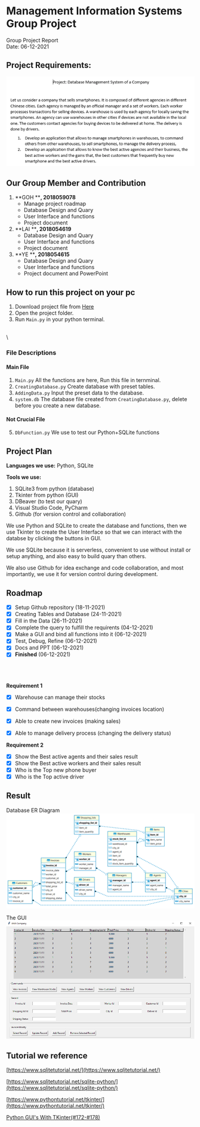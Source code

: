 # Management Information Systems Group Project

Group Project Report \
Date: 06-12-2021

## Project Requirements:

![picture 3](./attachment/2021-1118-120723.png)


## Our Group Member and Contribution 
1. **GOH ****, 2018059078**
   - Manage project roadmap
   - Database Design and Quary
   - User Interface and functions
   - Project document
2. **LAI ****, 2018054619**
   - Database Design and Quary
   - User Interface and functions
   - Project document
3. **YE ****, 2018054615**
   - Database Design and Quary
   - User Interface and functions
   - Project document and PowerPoint


## How to run this project on your pc
1. Download project file from [Here](https://github.com/gohlihan/SQLproject)
2. Open the project folder.
3. Run ```Main.py``` in your python terminal.

\
\
### File Descriptions
#### Main File
1. ```Main.py``` All the functions are here, Run this file in ternminal.
2. ```CreatingDatabase.py``` Create database with preset tables.
3. ```AddingData.py``` Input the preset data to the database.
4. ```system.db``` The database file created from ```CreatingDatabase.py```, delete before you create a new database.

#### Not Crucial File
5. ```DbFunction.py``` We use to test our Python+SQLite functions


## Project Plan  

**Languages we use:** Python, SQLite

**Tools we use:** 
  1. SQLite3 from python (database)
  2. Tkinter from python (GUI)
  3. DBeaver (to test our quary)
  4. Visual Studio Code, PyCharm
  5. Github (for version control and collaboration)

We use Python and SQLite to create the database and functions,
then we use Tkinter to create the User Interface so that we can interact with the databse by clicking the buttons in GUI.

We use SQLite because it is serverless, convenient to use without install or setup anything, and also easy to build quary than others.

We also use Github for idea exchange and code collaboration, and most importantly, we use it for version control during development.

## Roadmap 
- [x] Setup Github repository (18-11-2021)
- [x] Creating Tables and Database (24-11-2021)
- [x] Fill in the Data (26-11-2021)
- [x] Complete the query to fulfill the requirents (04-12-2021)
- [x] Make a GUI and bind all functions into it (06-12-2021)
- [x] Test, Debug, Refine (06-12-2021)
- [x] Docs and PPT (06-12-2021)
- [x] **Finished** (06-12-2021)

\
\
\
**Requirement 1**
  - [x] Warehouse can manage their stocks
  - [x] Command between warehouses(changing invoices location)
  - [x] Able to create new invoices (making sales)
  - [x] Able to manage delivery process (changing the delivery status)


**Requirement 2**
  - [x] Show the Best active agents and their sales result
  - [x] Show the Best active workers and their sales result
  - [x] Who is the Top new phone buyer
  - [x] Who is the Top active driver

## Result
Database ER Diagram
![picture 1](./attachment/2021-1206-171359.png)  

The GUI
![picture 2](./attachment/2021-1206-171453.png)  

## Tutorial we reference
[https://www.sqlitetutorial.net/](https://www.sqlitetutorial.net/)

[https://www.sqlitetutorial.net/sqlite-python/](https://www.sqlitetutorial.net/sqlite-python/)

[https://www.pythontutorial.net/tkinter/](https://www.pythontutorial.net/tkinter/)

[Python GUI's With TKinter(#172-#178)](https://www.youtube.com/watch?v=G9seoA3Mv4Y&list=PLCC34OHNcOtoC6GglhF3ncJ5rLwQrLGnV&index=172)



